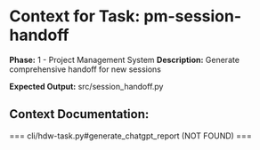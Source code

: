 # Context for Task: pm-session-handoff

**Phase:** 1 - Project Management System
**Description:** Generate comprehensive handoff for new sessions

**Expected Output:** src/session_handoff.py

## Context Documentation:

=== cli/hdw-task.py#generate_chatgpt_report (NOT FOUND) ===
